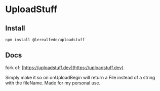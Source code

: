 # UploadStuff

## Install

`npm install @lerealfede/uploadstuff`

## Docs

fork of:
[https://uploadstuff.dev](https://uploadstuff.dev)

Simply make it so on onUploadBegin will return a File instead of a string with the fileName.
Made for my personal use.